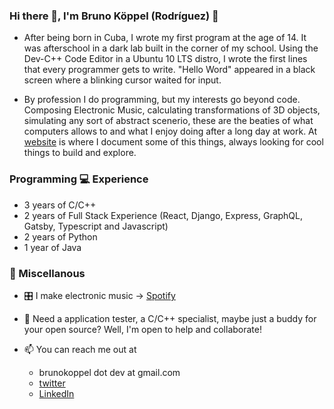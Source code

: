 ### Hi there 👋, I'm Bruno Köppel (Rodríguez) 🙇

- After being born in Cuba, I wrote my first program at the age of 14. It was afterschool in a dark lab built in the corner of my school. Using the Dev-C++ Code Editor in a Ubuntu 10 LTS distro, I wrote the first lines that every programmer gets to write. "Hello Word" appeared in a black screen where a blinking cursor waited for input.

- By profession I do programming, but my interests go beyond code. Composing Electronic Music, calculating transformations of 3D objects, simulating any sort of abstract scenerio, these are the beaties of what computers allows to and what I enjoy doing after a long day at work. At [website](http://brunokoppel.com) is where I document some of this things, always looking for cool things to build and explore.

### Programming 💻 Experience

- 3 years of C/C++
- 2 years of Full Stack Experience (React, Django, Express, GraphQL, Gatsby, Typescript and Javascript)
- 2 years of Python
- 1 year of Java

### 🎨 Miscellanous 

- 🎛 I make electronic music -> [Spotify](https://open.spotify.com/artist/6BdSmIpqVam6MashlNUOoK?si=f8mVigR-TQaATPULzTWL-w) 

- 👯 Need a application tester, a C/C++ specialist, maybe just a buddy for your open source? Well, I'm open to help and collaborate!

- 📫 You can reach me out at
  - brunokoppel dot dev at gmail.com 
  - [twitter](https://twitter.com/Brunokoppel)
  - [LinkedIn](https://www.linkedin.com/in/bruno-koppel)



<!--
**BrunoKoppel/brunokoppel** is a ✨ _special_ ✨ repository because its `README.md` (this file) appears on your GitHub profile.

Here are some ideas to get you started:

- 🔭 I’m currently working on ...
- 🌱 I’m currently learning ...
- 👯 I’m looking to collaborate on ...
- 🤔 I’m looking for help with ...
- 💬 Ask me about ...
- 📫 How to reach me: ...
- 😄 Pronouns: ...
- ⚡ Fun fact: ...
-->
